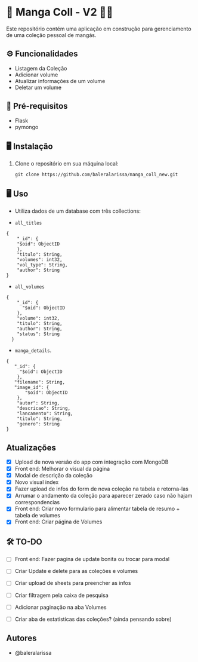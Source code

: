 # 🧚  Manga Coll - V2 🧝‍♀️

Este repositório contém uma aplicação em construção para gerenciamento de uma coleção pessoal de mangás. 

## ⚙️ Funcionalidades

- Listagem da Coleção
- Adicionar volume
- Atualizar informações de um volume
- Deletar um volume

## 📑 Pré-requisitos

- Flask
- pymongo

  
## 🖥️ Instalação

1. Clone o repositório em sua máquina local:

    ```
    git clone https://github.com/baleralarissa/manga_coll_new.git
    ```

## 🖥️ Uso

- Utiliza dados de um database com três collections:
  
- `all_titles`
```
{
    "_id": {
    "$oid": ObjectID
    },
    "titulo": String,
    "volumes": int32,
    "vol_type": String,
    "author": String
}
```

- `all_volumes`
```
{
    "_id": {
      "$oid": ObjectID
    },
    "volume": int32,
    "titulo": String,
    "author": String,
    "status": String
  }
```
- `manga_details`.
```
{
   "_id": {
     "$oid": ObjectID
    },
   "filename": String,
   "image_id": {
       "$oid": ObjectID
    },
    "autor": String,
    "descricao": String,
    "lancamento": String,
    "titulo": String,
    "genero": String
}
``` 

## Atualizações

- [x] Upload de nova versão do app com integração com MongoDB
- [x] Front end: Melhorar o visual da página
- [x] Modal de descrição da coleção
- [x] Novo visual index
- [x] Fazer upload de infos do form de nova coleção na tabela e retorna-las
- [X] Arrumar o andamento da coleção para aparecer zerado caso não hajam correspondencias
- [X] Front end: Criar novo formulario para alimentar tabela de resumo + tabela de volumes
- [X] Front end: Criar página de Volumes

## 🛠️ TO-DO

- [ ] Front end: Fazer pagina de update bonita ou trocar para modal
- [ ] Criar Update e delete para as coleções e volumes
- [ ] Criar upload de sheets para preencher as infos
- [ ] Criar filtragem pela caixa de pesquisa
- [ ] Adicionar paginação na aba Volumes
- [ ] Criar aba de estatisticas das coleções? (ainda pensando sobre)


## Autores

- @baleralarissa



